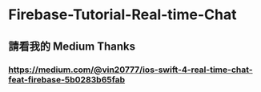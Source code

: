 # Firebase-Tutorial-Real-time-Chat
## 請看我的 Medium Thanks
### https://medium.com/@vin20777/ios-swift-4-real-time-chat-feat-firebase-5b0283b65fab

